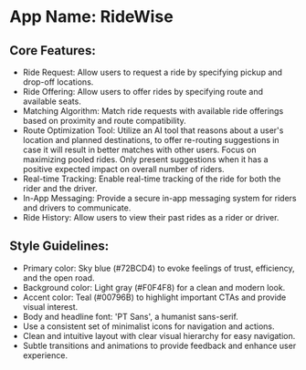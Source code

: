 # **App Name**: RideWise

## Core Features:

- Ride Request: Allow users to request a ride by specifying pickup and drop-off locations.
- Ride Offering: Allow users to offer rides by specifying route and available seats.
- Matching Algorithm: Match ride requests with available ride offerings based on proximity and route compatibility.
- Route Optimization Tool: Utilize an AI tool that reasons about a user's location and planned destinations, to offer re-routing suggestions in case it will result in better matches with other users. Focus on maximizing pooled rides. Only present suggestions when it has a positive expected impact on overall number of riders.
- Real-time Tracking: Enable real-time tracking of the ride for both the rider and the driver.
- In-App Messaging: Provide a secure in-app messaging system for riders and drivers to communicate.
- Ride History: Allow users to view their past rides as a rider or driver.

## Style Guidelines:

- Primary color: Sky blue (#72BCD4) to evoke feelings of trust, efficiency, and the open road.
- Background color: Light gray (#F0F4F8) for a clean and modern look.
- Accent color: Teal (#00796B) to highlight important CTAs and provide visual interest.
- Body and headline font: 'PT Sans', a humanist sans-serif.
- Use a consistent set of minimalist icons for navigation and actions.
- Clean and intuitive layout with clear visual hierarchy for easy navigation.
- Subtle transitions and animations to provide feedback and enhance user experience.